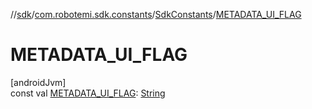 //[sdk](../../../index.md)/[com.robotemi.sdk.constants](../index.md)/[SdkConstants](index.md)/[METADATA_UI_FLAG](-m-e-t-a-d-a-t-a_-u-i_-f-l-a-g.md)

# METADATA_UI_FLAG

[androidJvm]\
const val [METADATA_UI_FLAG](-m-e-t-a-d-a-t-a_-u-i_-f-l-a-g.md): [String](https://kotlinlang.org/api/latest/jvm/stdlib/kotlin/-string/index.html)

